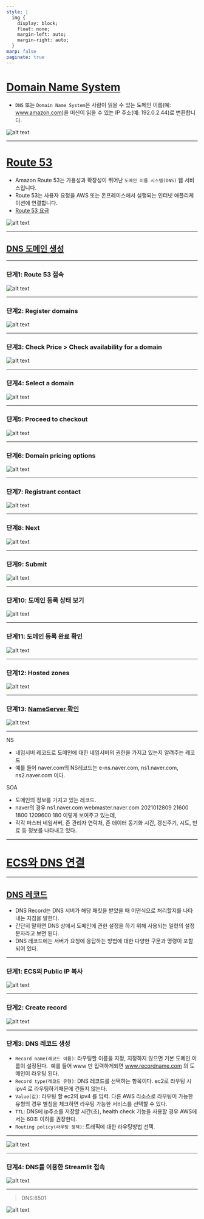 ```yaml
---
style: |
  img {
    display: block;
    float: none;
    margin-left: auto;
    margin-right: auto;
  }
marp: false
paginate: true
---
```

# [Domain Name System](https://www.akamai.com/ko/glossary/what-are-dns-servers)
- `DNS` 또는 `Domain Name System`은 사람이 읽을 수 있는 도메인 이름(예: www.amazon.com)을 머신이 읽을 수 있는 IP 주소(예: 192.0.2.44)로 변환합니다.

![alt text](./img/image-107.png)

---
# [Route 53](https://aws.amazon.com/ko/route53/)
- Amazon Route 53는 가용성과 확장성이 뛰어난 `도메인 이름 시스템(DNS)` 웹 서비스입니다. 
- Route 53는 사용자 요청을 AWS 또는 온프레미스에서 실행되는 인터넷 애플리케이션에 연결합니다.
- [Route 53 요금](https://aws.amazon.com/ko/route53/pricing/)

![alt text](./img/image-106.png)

---
## [DNS 도메인 생성](https://aws.amazon.com/ko/getting-started/hands-on/get-a-domain/)

---
### 단계1: Route 53 접속 
![alt text](./img/image-108.png)

---
### 단계2: Register domains
![alt text](./img/image-109.png)

---
### 단계3: Check Price > Check availability for a domain
![alt text](./img/image-110.png)

---
### 단계4: Select a domain
![alt text](./img/image-111.png)

---
### 단계5: Proceed to checkout
![alt text](./img/image-112.png)

---
### 단계6: Domain pricing options
![alt text](./img/image-113.png)

---
### 단계7: Registrant contact
![alt text](./img/image-114.png)

---
### 단계8: Next
![alt text](./img/image-115.png)

---
### 단계9: Submit
![alt text](./img/image-116.png)

---
### 단계10: 도메인 등록 상태 보기
![alt text](./img/image-118.png)

---
### 단계11: 도메인 등록 완료 확인 
![alt text](./img/image-117.png)

---
### 단계12: Hosted zones 
![alt text](./img/image-119.png)

---
### 단계13: [NameServer 확인](https://inpa.tistory.com/entry/AWS-%F0%9F%93%9A-Route-53-%EA%B0%9C%EB%85%90-%EC%9B%90%EB%A6%AC-%EC%82%AC%EC%9A%A9-%EC%84%B8%ED%8C%85-%F0%9F%92%AF-%EC%A0%95%EB%A6%AC) 
![alt text](./img/image-120.png)

---
NS
- 네임서버 레코드로 도메인에 대한 네임서버의 권한을 가지고 있는지 알려주는 레코드
- 예를 들어 naver.com의 NS레코드는 e-ns.naver.com, ns1.naver.com, ns2.naver.com 이다.

SOA
- 도메인의 정보를 가지고 있는 레코드.
- naver의 경우 ns1.naver.com webmaster.naver.com 2021012809 21600 1800 1209600 180 이렇게 보여주고 있는데,
- 각각 마스터 네임서버, 존 관리자 연락처, 존 데이터 동기화 시간, 갱신주기, 시도, 만료 등 정보를 나타내고 있다.

---
# [ECS와 DNS 연결](https://aws.amazon.com/ko/getting-started/hands-on/get-a-domain/)

---
## [DNS 레코드](https://inpa.tistory.com/entry/WEB-%F0%9F%8C%90-DNS-%EB%A0%88%EC%BD%94%EB%93%9C-%EC%A2%85%EB%A5%98-%E2%98%85-%EC%95%8C%EA%B8%B0-%EC%89%BD%EA%B2%8C-%EC%A0%95%EB%A6%AC)
- DNS Record는 DNS 서버가 해당 패킷을 받았을 때 어떤식으로 처리할지를 나타내는 지침을 말한다.
- 간단히 말하면 DNS 상에서 도메인에 관한 설정을 하기 위해 사용되는 일련의 설정 문자라고 보면 된다.
- DNS 레코드에는 서버가 요청에 응답하는 방법에 대한 다양한 구문과 명령이 포함되어 있다. 

---
### 단계1: ECS의 Public IP 복사 
![alt text](./img/image-121.png)

---
### 단계2: Create record
![alt text](./img/image-122.png)

---
### 단계3: DNS 레코드 생성 
- `Record name(레코드 이름)`: 라우팅할 이름을 지정, 지정하지 않으면 기본 도메인 이름이 설정된다.  예를 들어 www 만 입력하게되면 www.recordname.com 의 도메인이 라우팅 된다.
- `Record type(레코드 유형)`: DNS 레코드를 선택하는 항목이다. ec2로 라우팅 시 ipv4 로 라우팅하기때문에 건들지 않는다.
- `Value(값)`: 라우팅 할 ec2의 ipv4 를 입력. 다른 AWS 리소스로 라우팅이 가능한 유형의 경우 별칭을 체크하면 라우팅 가능한 서비스를 선택할 수 있다.
- `TTL`: DNS에 ip주소를 저장할 시간(초), health check 기능을 사용할 경우 AWS에서는 60초 이하를 권장한다. 
- `Routing policy(라우팅 정책)`: 트래픽에 대한 라우팅방법 선택.

---
![alt text](./img/image-123.png)

---
### 단계4: DNS를 이용한 Streamlit 접속 
 ![alt text](./img/image-124.png)

---
> DNS:8501

![alt text](./img/image-125.png)



